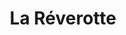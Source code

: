 ---
title: "La Réverotte"
url: /pierrefontaine-les-varans/la-reverotte/
shop: marchand de journaux
---